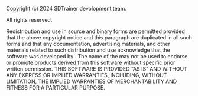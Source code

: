 Copyright (c) 2024 SDTrainer devolopment team.

All rights reserved.

Redistribution and use in source and binary forms are permitted provided that the above copyright notice and this paragraph are duplicated in all such forms and that any documentation, advertising materials, and other materials related to such distribution and use acknowledge that the software was developed by . The name of the may not be used to endorse or promote products derived from this software without specific prior written permission. THIS SOFTWARE IS PROVIDED “AS IS” AND WITHOUT ANY EXPRESS OR IMPLIED WARRANTIES, INCLUDING, WITHOUT LIMITATION, THE IMPLIED WARRANTIES OF MERCHANTABILITY AND FITNESS FOR A PARTICULAR PURPOSE.